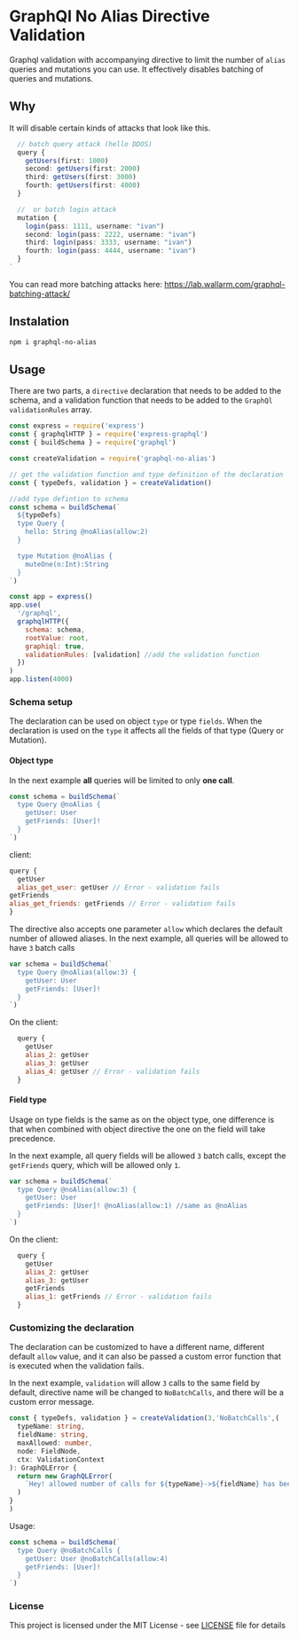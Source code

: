 # GraphQl No Alias Directive Validation

Graphql validation with accompanying directive to limit the number of `alias` queries and mutations you can use.
It effectively disables batching of queries and mutations.

## Why

It will disable certain kinds of attacks that look like this.

```ts
  // batch query attack (hello DDOS)
  query {
    getUsers(first: 1000)
    second: getUsers(first: 2000)
    third: getUsers(first: 3000)
    fourth: getUsers(first: 4000)
  }

  //  or batch login attack
  mutation {
    login(pass: 1111, username: "ivan")
    second: login(pass: 2222, username: "ivan")
    third: login(pass: 3333, username: "ivan")
    fourth: login(pass: 4444, username: "ivan")
  }
`
```

You can read more batching attacks here: https://lab.wallarm.com/graphql-batching-attack/

## Instalation

```sh
npm i graphql-no-alias
```

## Usage

There are two parts, a `directive` declaration that needs to be added to the schema, and a validation function that needs to be added to the `GraphQl` `validationRules` array.

```js
const express = require('express')
const { graphqlHTTP } = require('express-graphql')
const { buildSchema } = require('graphql')

const createValidation = require('graphql-no-alias')

// get the validation function and type definition of the declaration
const { typeDefs, validation } = createValidation()

//add type defintion to schema
const schema = buildSchema(`
  ${typeDefs}
  type Query {
    hello: String @noAlias(allow:2)
  }

  type Mutation @noAlias {
    muteOne(n:Int):String
  }
`)

const app = express()
app.use(
  '/graphql',
  graphqlHTTP({
    schema: schema,
    rootValue: root,
    graphiql: true,
    validationRules: [validation] //add the validation function
  })
)
app.listen(4000)
```

### Schema setup

The declaration can be used on object `type` or type `fields`. When the declaration is used on the `type` it affects all the fields of that type (Query or Mutation).

#### Object type

In the next example **all** queries will be limited to only **one call**.

```js
const schema = buildSchema(`
  type Query @noAlias {
    getUser: User
    getFriends: [User]!
  }
`)
```

client:

```js
query {
  getUser
  alias_get_user: getUser // Error - validation fails
getFriends
alias_get_friends: getFriends // Error - validation fails
}
```

The directive also accepts one parameter `allow` which declares the default number of allowed aliases.
In the next example, all queries will be allowed to have `3` batch calls

```js
var schema = buildSchema(`
  type Query @noAlias(allow:3) {
    getUser: User
    getFriends: [User]!
  }
`)
```

On the client:

```js
  query {
    getUser
    alias_2: getUser
    alias_3: getUser
    alias_4: getUser // Error - validation fails
  }
```

#### Field type

Usage on type fields is the same as on the object type, one difference is that when combined with object directive the one on the field will take precedence.

In the next example, all query fields will be allowed `3` batch calls, except the `getFriends` query, which will be allowed only `1`.

```js
var schema = buildSchema(`
  type Query @noAlias(allow:3) {
    getUser: User
    getFriends: [User]! @noAlias(allow:1) //same as @noAlias
  }
`)
```

On the client:

```js
  query {
    getUser
    alias_2: getUser
    alias_3: getUser
	getFriends
	alias_1: getFriends // Error - validation fails
  }
```

### Customizing the declaration

The declaration can be customized to have a different name, different default `allow` value, and it can also be passed a custom error function that is executed when the validation fails.

In the next example, `validation` will allow `3` calls to the same field by default, directive name will be changed to `NoBatchCalls`, and there will be a custom error message.

```ts
const { typeDefs, validation } = createValidation(3,'NoBatchCalls',(
  typeName: string,
  fieldName: string,
  maxAllowed: number,
  node: FieldNode,
  ctx: ValidationContext
): GraphQLError {
  return new GraphQLError(
    `Hey! allowed number of calls for ${typeName}->${fieldName} has been exceeded (max: ${maxAllowed})`
  )
}
)
```

Usage:

```js
const schema = buildSchema(`
  type Query @noBatchCalls {
    getUser: User @noBatchCalls(allow:4)
    getFriends: [User]!
  }
`)
```

### License

This project is licensed under the MIT License - see [LICENSE](LICENSE) file for details
